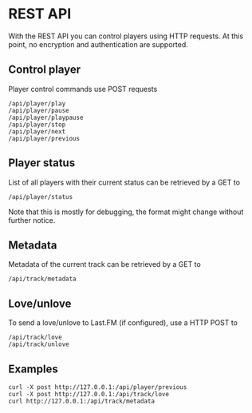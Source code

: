 # REST API

With the REST API you can control players using HTTP requests. At this point, no encryption and authentication are supported.

## Control player

Player control commands use POST requests
```
/api/player/play
/api/player/pause
/api/player/playpause
/api/player/stop
/api/player/next
/api/player/previous
```

## Player status

List of all players with their current status can be retrieved by a GET to
```
/api/player/status
```

Note that this is mostly for debugging, the format might change without further notice.

## Metadata

Metadata of the current track can be retrieved by a GET to 
```
/api/track/metadata
```

## Love/unlove

To send a love/unlove to Last.FM (if configured), use a HTTP POST to

```
/api/track/love
/api/track/unlove
```


## Examples

```
curl -X post http://127.0.0.1:/api/player/previous
curl -X post http://127.0.0.1:/api/track/love
curl http://127.0.0.1:/api/track/metadata
```
